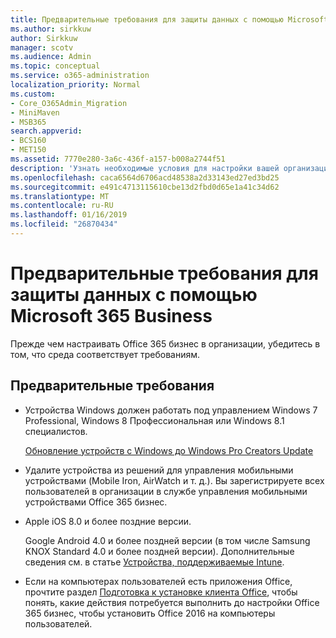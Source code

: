 ```yaml
---
title: Предварительные требования для защиты данных с помощью Microsoft 365 Business
ms.author: sirkkuw
author: Sirkkuw
manager: scotv
ms.audience: Admin
ms.topic: conceptual
ms.service: o365-administration
localization_priority: Normal
ms.custom:
- Core_O365Admin_Migration
- MiniMaven
- MSB365
search.appverid:
- BCS160
- MET150
ms.assetid: 7770e280-3a6c-436f-a157-b008a2744f51
description: 'Узнать необходимые условия для настройки вашей организации с помощью Microsoft 365 Business. '
ms.openlocfilehash: caca6564d6706acd48538a2d33143ed27ed3bd25
ms.sourcegitcommit: e491c4713115610cbe13d2fbd0d65e1a41c34d62
ms.translationtype: MT
ms.contentlocale: ru-RU
ms.lasthandoff: 01/16/2019
ms.locfileid: "26870434"
---
```

# <a name="pre-requisites-for-protecting-data-on-devices-with-microsoft-365-business"></a>Предварительные требования для защиты данных с помощью Microsoft 365 Business

Прежде чем настраивать Office 365 бизнес в организации, убедитесь в том, что среда соответствует требованиям.
  
## <a name="pre-requisites"></a>Предварительные требования

- Устройства Windows должен работать под управлением Windows 7 Professional, Windows 8 Профессиональная или Windows 8.1 специалистов.
    
    [Обновление устройств с Windows до Windows Pro Creators Update](upgrade-to-windows-pro-creators-update.md)
    
- Удалите устройства из решений для управления мобильными устройствами (Mobile Iron, AirWatch и т. д.). Вы зарегистрируете всех пользователей в организации в службе управления мобильными устройствами Office 365 бизнес.
    
- Apple iOS 8.0 и более поздние версии.
    
    Google Android 4.0 и более поздней версии (в том числе Samsung KNOX Standard 4.0 и более поздней версии). Дополнительные сведения см. в статье [Устройства, поддерживаемые Intune](https://go.microsoft.com/fwlink/p/?linkid=852307).
    
- Если на компьютерах пользователей есть приложения Office, прочтите раздел [Подготовка к установке клиента Office](prepare-for-office-client-deployment.md), чтобы понять, какие действия потребуется выполнить до настройки Office 365 бизнес, чтобы установить Office 2016 на компьютеры пользователей. 
    


